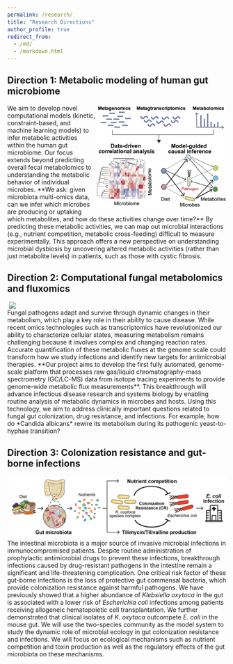 ```yaml
---
permalink: /research/
title: "Research Directions"
author_profile: true
redirect_from: 
  - /md/
  - /markdown.html
---
```


## Direction 1: Metabolic modeling of human gut microbiome
<img src="../images/Theme1_schematic.png" align="right" width="300px"/>
We aim to develop novel computational models (kinetic, constraint-based, and machine learning models) to infer metabolic activities within the human gut microbiome. Our focus extends beyond predicting overall fecal metabolomics to understanding the metabolic behavior of individual microbes. **We ask: given microbiota multi-omics data, can we infer which microbes are producing or uptaking which metabolites, and how do these activities change over time?** By predicting these metabolic activities, we can map out microbial interactions (e.g., nutrient competition, metabolic cross-feeding) difficult to measure experimentally. This approach offers a new perspective on understanding microbial dysbiosis by uncovering altered metabolic activities (rather than just metabolite levels) in patients, such as those with cystic fibrosis.

## Direction 2: Computational fungal metabolomics and fluxomics
<img src="../images/Theme2_schematic.png" align="right" width="500px"/>
Fungal pathogens adapt and survive through dynamic changes in their metabolism, which play a key role in their ability to cause disease. While recent omics technologies such as transcriptomics have revolutionized our ability to characterize cellular states, measuring metabolism remains challenging because it involves complex and changing reaction rates. Accurate quantification of these metabolic fluxes at the genome scale could transform how we study infections and identify new targets for antimicrobial therapies. **Our project aims to develop the first fully automated, genome-scale platform that processes raw gas/liquid chromatography-mass spectrometry (GC/LC-MS) data from isotope tracing experiments to provide genome-wide metabolic flux measurements**. This breakthrough will advance infectious disease research and systems biology by enabling routine analysis of metabolic dynamics in microbes and hosts. Using this technology, we aim to address clinically important questions related to fungal gut colonization, drug resistance, and infections. For example, how do *Candida albicans* rewire its metabolism during its pathogenic yeast-to-hyphae transition?

## Direction 3: Colonization resistance and gut-borne infections
<img src="../images/Theme3_schematic.png" align="right" width="500px"/>
The intestinal microbiota is a major source of invasive microbial infections in immunocompromised patients. Despite routine administration of prophylactic antimicrobial drugs to prevent these infections, breakthrough infections caused by drug-resistant pathogens in the intestine remain a significant and life-threatening complication. One critical risk factor of these gut-borne infections is the loss of protective gut commensal bacteria, which provide colonization resistance against harmful pathogens. We have previously showed that a higher abundance of <i>Klebsiella oxytoca</i> in the gut is associated with a lower risk of <i>Escherichia coli</i> infections among patients receiving allogeneic hematopoietic cell transplantation. We further demonstrated that clinical isolates of <i>K. oxytoca</i> outcompete <i>E. coli</i> in the mouse gut. We will use the two-species community as the model system to study the dynamic role of microbial ecology in gut colonization resistance and infections. We will focus on ecological mechanisms such as nutrient competition and toxin production as well as the regulatory effects of the gut microbiota on these mechanisms.



